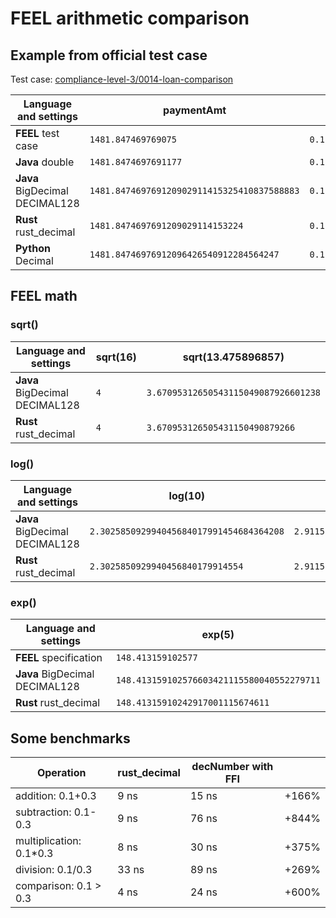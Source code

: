 # FEEL arithmetic comparison

## Example from official test case

Test case: [compliance-level-3/0014-loan-comparison](https://github.com/dmn-tck/tck/blob/master/TestCases/compliance-level-3/0014-loan-comparison/0014-loan-comparison-test-01.xml)

| Language and settings          | paymentAmt                                  | equity36moPct                            |
|--------------------------------|---------------------------------------------|------------------------------------------|
| **FEEL** test case             | `1481.847469769075`                         | `0.1229130806675829`                     |
| **Java** double                | `1481.8474697691177`                        | `0.1229130806675861`                     |
| **Java** BigDecimal DECIMAL128 | `1481.847469769120902911415325410837588883` | `0.1229130806675864888391782030891035`   |
| **Rust** rust_decimal          | `1481.8474697691209029114153224`            | `0.1229130806675864888391782027`         |
| **Python** Decimal             | `1481.84746976912096426540912284564247`     | `0.122913080667586431825357200570817236` |

## FEEL math

### sqrt()

| Language and settings          | sqrt(16) | sqrt(13.475896857)                   |
|--------------------------------|----------|--------------------------------------|
| **Java** BigDecimal DECIMAL128 | `4`      | `3.67095312650543115049087926601238` |
| **Rust** rust_decimal          | `4`      | `3.670953126505431150490879266`      |

### log()

| Language and settings          | log(10)                                  | log(18.384757546)                        |
|--------------------------------|------------------------------------------|------------------------------------------|
| **Java** BigDecimal DECIMAL128 | `2.302585092994045684017991454684364208` | `2.911521927067692382874039675862431077` |
| **Rust** rust_decimal          | `2.3025850929940456840179914554`         | `2.9115219270676923828740396759`         |

### exp()

| Language and settings          | exp(5)                                     |
|--------------------------------|--------------------------------------------|
| **FEEL** specification         | `148.413159102577`                         |
| **Java** BigDecimal DECIMAL128 | `148.413159102576603421115580040552279711` |
| **Rust** rust_decimal          | `148.41315910242917001115674611`           |

## Some benchmarks

| Operation               | rust_decimal | decNumber with FFI |       |
|-------------------------|--------------|--------------------|-------|
| addition: 0.1+0.3       |  9 ns        |  15 ns             | +166% |
| subtraction: 0.1-0.3    |  9 ns        |  76 ns             | +844% |
| multiplication: 0.1*0.3 |  8 ns        |  30 ns             | +375% |
| division: 0.1/0.3       | 33 ns        |  89 ns             | +269% |
| comparison: 0.1 > 0.3   |  4 ns        |  24 ns             | +600% |
